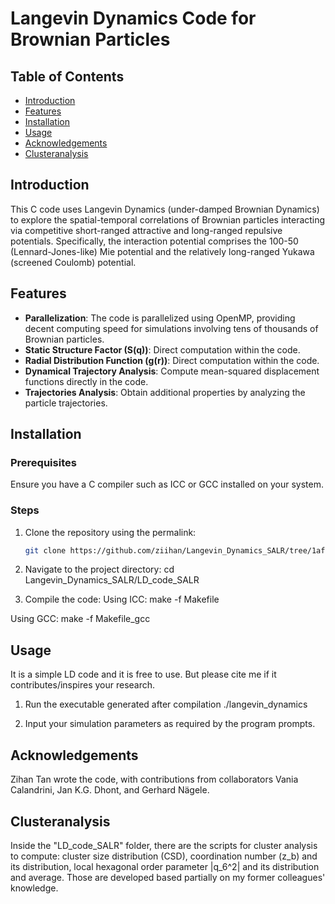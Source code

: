 # Langevin Dynamics Code for Brownian Particles



## Table of Contents
- [Introduction](#introduction)
- [Features](#features)
- [Installation](#installation)
- [Usage](#usage)
- [Acknowledgements](#acknowledgements)
- [Clusteranalysis](#clusteranalysis)

## Introduction

This C code uses Langevin Dynamics (under-damped Brownian Dynamics) to explore the spatial-temporal correlations of Brownian particles interacting via competitive short-ranged attractive and long-ranged repulsive potentials. Specifically, the interaction potential comprises the 100-50 (Lennard-Jones-like) Mie potential and the relatively long-ranged Yukawa (screened Coulomb) potential.

## Features

- **Parallelization**: The code is parallelized using OpenMP, providing decent computing speed for simulations involving tens of thousands of Brownian particles.
- **Static Structure Factor (S(q))**: Direct computation within the code.
- **Radial Distribution Function (g(r))**: Direct computation within the code.
- **Dynamical Trajectory Analysis**: Compute mean-squared displacement functions directly in the code.
- **Trajectories Analysis**: Obtain additional properties by analyzing the particle trajectories.

## Installation

### Prerequisites

Ensure you have a C compiler such as ICC or GCC installed on your system.

### Steps

1. Clone the repository using the permalink:
   ```bash
   git clone https://github.com/ziihan/Langevin_Dynamics_SALR/tree/1af7a3bcb3cd78005e03ccb661c0672046f7fd62/LD_code_SALR

2. Navigate to the project directory:
   cd Langevin_Dynamics_SALR/LD_code_SALR
   
3. Compile the code:
Using ICC:
make -f Makefile

Using GCC:
make -f Makefile_gcc

## Usage
It is a simple LD code and it is free to use. But please cite me if it contributes/inspires your research.

1. Run the executable generated after compilation
   ./langevin_dynamics
   
2. Input your simulation parameters as required by the program prompts.

## Acknowledgements
Zihan Tan wrote the code, with contributions from collaborators Vania Calandrini, Jan K.G. Dhont, and Gerhard Nägele.

## Clusteranalysis
Inside the "LD_code_SALR" folder, there are the scripts for cluster analysis to compute: cluster size distribution (CSD), coordination number (z_b) and its distribution, local hexagonal order parameter |q_6^2| and its distribution and average. Those are developed based partially on my former colleagues' knowledge.
